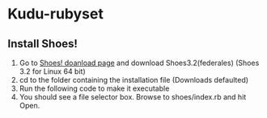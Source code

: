 # Kudu-rubyset

## Install Shoes!
1. Go to [Shoes! doanload page](http://shoesrb.com/downloads/) and download Shoes3.2(federales) (Shoes 3.2 for Linux 64 bit)
2. cd to the folder containing the installation file (Downloads defaulted)
3. Run the following code to make it executable
4. You should see a file selector box. Browse to shoes/index.rb and hit Open.
